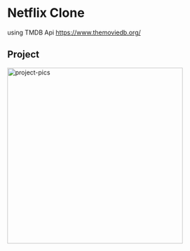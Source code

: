 # Netflix Clone

using TMDB Api
https://www.themoviedb.org/

## Project

<img src="./netflix-clone.png" alt="project-pics" height="400"/>
